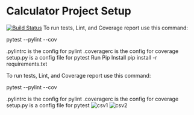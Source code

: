 # Calculator Project Setup
[![Build Status](https://app.travis-ci.com/AnishaCh/calc2.svg?branch=refactor1)](https://app.travis-ci.com/AnishaCh/calc2)
To run tests, Lint, and Coverage report use this command:

pytest  --pylint --cov

.pylintrc is the config for pylint
.coveragerc is the config for coverage
setup.py is a config file for pytest
Run Pip Install
pip install -r requirements.txt

To run tests, Lint, and Coverage report use this command:

pytest  --pylint --cov

.pylintrc is the config for pylint
.coveragerc is the config for coverage
setup.py is a config file for pytest
![csv1](https://user-images.githubusercontent.com/90281107/146252218-86cc0423-79d8-4abe-96d6-a2642f530aaa.jpeg)
![csv2](https://user-images.githubusercontent.com/90281107/146252239-a1af7c38-d451-451f-9e83-01ca58f28684.jpeg)
